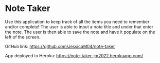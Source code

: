 # Note Taker

Use this application to keep track of all the items you need to remember and/or complete! The user is able to input a note title and under that enter the note.  The user is then able to save the note and have it populate on the left of the screen.


GitHub link:
https://github.com/JessicaM04/note-taker

App deployed to Heroku:
https://note-taker-jm2022.herokuapp.com/
